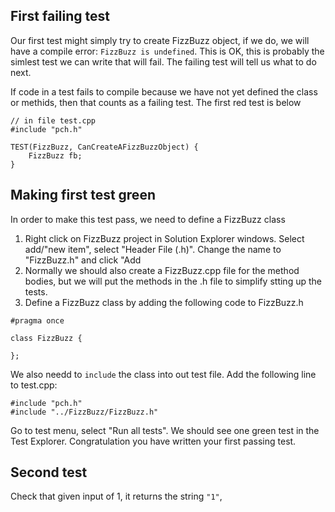 
## First failing test

Our first test might simply try to create FizzBuzz object, if we do, we will have a compile error: `FizzBuzz is undefined`. 
This is OK, this is probably the simlest test we can write that will fail. The failing test will tell us what to do next.

If code in a test fails to compile because we have not yet defined the class or methids, then that counts as a failing test. The first red test is below
```
// in file test.cpp
#include "pch.h"

TEST(FizzBuzz, CanCreateAFizzBuzzObject) {
	FizzBuzz fb;
}
```

## Making first test green

In order to make this test pass, we need to define a FizzBuzz class
  
  1. Right click on FizzBuzz project in Solution Explorer windows. Select add/"new item", select "Header File (.h)". Change the name to "FizzBuzz.h" and click "Add
  2. Normally we should also create a FizzBuzz.cpp file for the method bodies, but we will put the methods in the .h file to simplify stting up the tests.
  3. Define a FizzBuzz class by adding the following code to FizzBuzz.h

```
#pragma once

class FizzBuzz {

};
```
 
 We also needd to `include` the class into out test file. Add the following line to test.cpp:
 
```
#include "pch.h"
#include "../FizzBuzz/FizzBuzz.h"
```

Go to test menu, select "Run all tests". We should see one green test in the Test Explorer. Congratulation you have written your first passing test.

 ## Second test
 
 Check that given input of 1, it returns the string `"1"`, 



